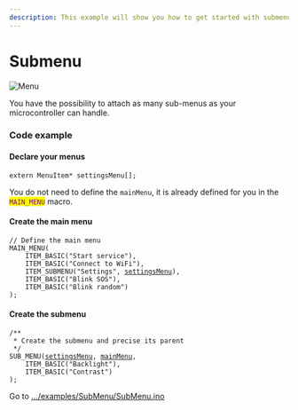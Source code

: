 ```yaml
---
description: This example will show you how to get started with submenus
---
```


# Submenu

<div align="left" data-full-width="false">

<img src="https://i.imgur.com/8jALlOH.gif" alt="Menu">

</div>

You have the possibility to attach as many sub-menus as your microcontroller can handle.

### Code example

#### Declare your menus

```arduino
extern MenuItem* settingsMenu[];
```

You do not need to define the `mainMenu`, it is already defined for you in the <mark style="color:purple;">`MAIN_MENU`</mark> macro.

#### Create the main menu

<pre class="language-arduino"><code class="lang-arduino">// Define the main menu
MAIN_MENU(
    ITEM_BASIC("Start service"),
    ITEM_BASIC("Connect to WiFi"),
    ITEM_SUBMENU("Settings", <a data-footnote-ref href="#user-content-fn-1">settingsMenu</a>),
    ITEM_BASIC("Blink SOS"),
    ITEM_BASIC("Blink random")
);
</code></pre>

#### Create the submenu

<pre class="language-arduino"><code class="lang-arduino">/**
 * Create the submenu and precise its parent
 */
SUB_MENU(<a data-footnote-ref href="#user-content-fn-2">settingsMenu</a>, <a data-footnote-ref href="#user-content-fn-3">mainMenu</a>,
    ITEM_BASIC("Backlight"),
    ITEM_BASIC("Contrast")
);
</code></pre>

Go to [.../examples/SubMenu/SubMenu.ino](https://github.com/forntoh/LcdMenu/tree/master/examples/SubMenu/SubMenu.ino)

[^1]: Make sure you declare it first

[^2]: Submenu

[^3]: Parent menu
